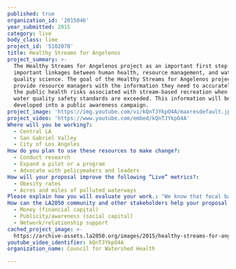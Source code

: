 ```yaml
---
published: true
organization_id: '2015046'
year_submitted: 2015
category: live
body_class: lime
project_id: '5102078'
title: Healthy Streams for Angelenos
project_summary: >-
  The Healthy Streams for Angelenos project as an important first step to make
  important linkages between human health, resource management, and water
  quality science. The goal of the Healthy Streams for Angelenos project is to
  provide resource managers with the information they need to accurately assess
  the public health risks associated with stream-based recreation when known
  water quality safety standards are exceeded. This information will be
  developed into a public awareness campaign.
project_image: 'https://img.youtube.com/vi/kQnTJYkpO4A/maxresdefault.jpg'
project_video: 'https://www.youtube.com/embed/kQnTJYkpO4A'
Where will you be working?:
  - Central LA
  - San Gabriel Valley
  - City of Los Angeles
How do you plan to use these resources to make change?:
  - Conduct research
  - Expand a pilot or a program
  - Advocate with policymakers and leaders
How will your proposal improve the following “Live” metrics?:
  - Obesity rates
  - Acres and miles of polluted waterways
Please explain how you will evaluate your work.: "We know that fecal bacteria levels at popular freshwater swimming sites are elevated, especially during the summer months, and particularly on holiday weekends. The sampling and analytical methods used, however, do not allow for confirmation of potential sources of contamination. Therefore, additional information is required before making recommendations as to best management practices to reduce bacterial contamination at popular swim sites. We will evaluate our work in the following ways:\r\n\r\n1) Use of survey results to improve decision making in regards to best management practices for human health and stream-based recreation, 2) address the source of contamination in streams via monitoring and source tracking studies; 3) strengthen inter-agency partnerships via engagement meetings and collective input; 4) establishing a data exchange network or awareness mechanism to allow better public access to stream water quality data to make informed decisions.\r\n\r\n\r\n"
How can the LA2050 community and other stakeholders help your proposal succeed?:
  - Money (financial capital)
  - Publicity/awareness (social capital)
  - Network/relationship support
cached_project_image: >-
  https://archive-assets.la2050.org/images/2015/healthy-streams-for-angelenos/img.youtube.com/vi/kQnTJYkpO4A/maxresdefault.jpg
youtube_video_identifier: kQnTJYkpO4A
organization_name: Council for Watershed Health

---
```

